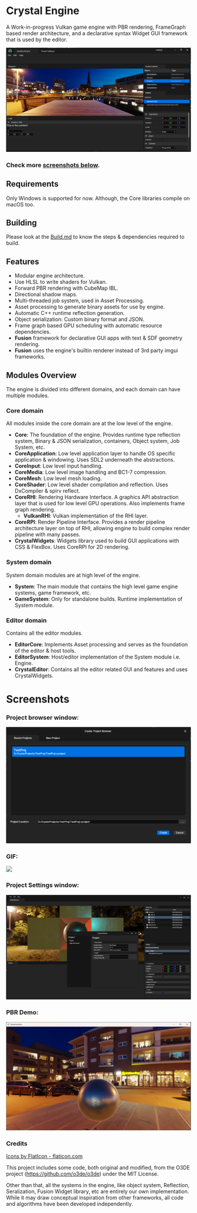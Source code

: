# Crystal Engine

A Work-in-progress Vulkan game engine with PBR rendering, FrameGraph based render architecture, and a declarative syntax Widget GUI framework that is used by the editor.

![](./Screenshots/NewEditor.png)

### Check more [screenshots below](#screenshots).

## Requirements

Only Windows is supported for now. Although, the Core libraries compile on macOS too.

## Building

Please look at the [Build.md](./Docs/Build.md) to know the steps & dependencies required to build.

## Features

- Modular engine architecture.
- Use HLSL to write shaders for Vulkan.
- Forward PBR rendering with CubeMap IBL.
- Directional shadow maps.
- Multi-threaded job system, used in Asset Processing.
- Asset processing to generate binary assets for use by engine.
- Automatic C++ runtime reflection generation.
- Object serialization: Custom binary format and JSON.
- Frame graph based GPU scheduling with automatic resource dependencies.
- **Fusion** framework for declarative GUI apps with text & SDF geometry rendering.
- **Fusion** uses the engine's builtin renderer instead of 3rd party imgui frameworks.

## Modules Overview

The engine is divided into different domains, and each domain can have multiple modules.

### Core domain
All modules inside the core domain are at the low level of the engine.

* **Core**: The foundation of the engine. Provides runtime type reflection system, Binary & JSON serialization, containers, Object system, Job System, etc.
* **CoreApplication**: Low level application layer to handle OS specific application & windowing. Uses SDL2 underneath the abstractions.
* **CoreInput**: Low level input handling.
* **CoreMedia**: Low level image handling and BC1-7 compression.
* **CoreMesh**: Low level mesh loading.
* **CoreShader**: Low level shader compilation and reflection. Uses DxCompiler & spirv reflect.
* **CoreRHI**: Rendering Hardware Interface. A graphics API abstraction layer that is used for low level GPU operations. Also implements frame graph rendering.
    * **VulkanRHI**: Vulkan implementation of the RHI layer.
* **CoreRPI**: Render Pipeline Interface. Provides a render pipeline architecture layer on top of RHI, allowing engine to build complex render pipeline with many passes.
* **CrystalWidgets**: Widgets library used to build GUI applications with CSS & FlexBox. Uses CoreRPI for 2D rendering.

### System domain

System domain modules are at high level of the engine.

* **System**: The main module that contains the high level game engine systems, game framework, etc.
* **GameSystem**: Only for standalone builds. Runtime implementation of System module.

### Editor domain

Contains all the editor modules.

* **EditorCore**: Implements Asset processing and serves as the foundation of the editor & host tools.
* **EditorSystem**: Host/editor implementation of the System module i.e. Engine.
* **CrystalEditor**: Contains all the editor related GUI and features and uses CrystalWidgets.

# Screenshots


### Project browser window:

![](./Screenshots/ProjectBrowser.png)

### GIF:

![](./Screenshots/EditorDemo.gif)

### Project Settings window:

![](./Screenshots/EditorWindow.png)

### PBR Demo:

![](./Screenshots/IBL%20Demo%20Night.png)

### Credits

<a href="https://www.flaticon.com/">Icons by FlatIcon - flaticon.com</a>

This project includes some code, both original and modified, from the O3DE project (https://github.com/o3de/o3de) under the MIT License.

Other than that, all the systems in the engine, like object system, Reflection, Seralization, Fusion Widget library, etc are entirely our own implementation. While it may draw conceptual inspiration from other frameworks, all code and algorithms have been developed independently.


